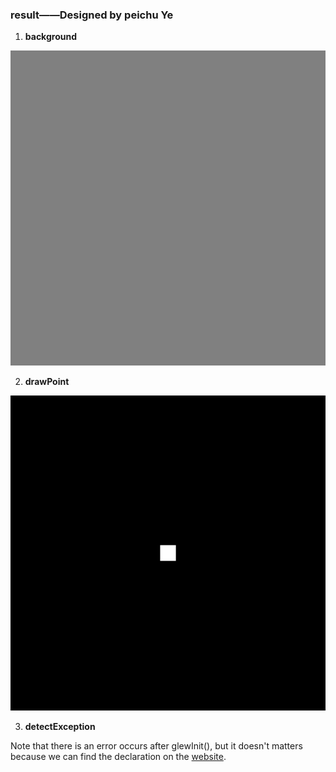 ### result——Designed by peichu Ye

1. **background**

![chap2_1_background](result/chap2_1.png)


2. **drawPoint**

![chap2_2_drawPoint](result/chap2_2.png)


3. **detectException**

Note that there is an error occurs after glewInit(), but it doesn't matters because we can find the declaration on the [website](https://www.khronos.org/opengl/wiki/OpenGL_Loading_Library).


